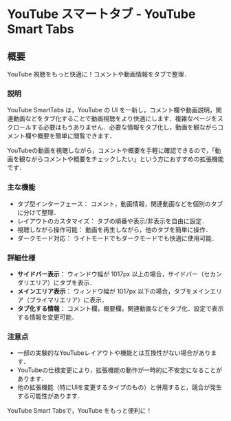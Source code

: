# YouTube スマートタブ - YouTube Smart Tabs

## 概要

YouTube 視聴をもっと快適に！コメントや動画情報をタブで整理．

### 説明

YouTube SmartTabs は，YouTube の UI を一新し，コメント欄や動画説明，関連動画などをタブ化することで動画視聴をより快適にします．複雑なページをスクロールする必要はもうありません．必要な情報をタブ化し，動画を観ながらコメント欄や概要を簡単に閲覧できます．

YouTubeの動画を視聴しながら，コメントや概要を手軽に確認できるので，「動画を観ながらコメントや概要をチェックしたい」という方におすすめの拡張機能です．

### 主な機能

- タブ型インターフェース： コメント，動画情報，関連動画などを個別のタブに分けて整理．
- レイアウトのカスタマイズ： タブの順番や表示/非表示を自由に設定．
- 視聴しながら操作可能： 動画を再生しながら，他のタブを簡単に操作．
- ダークモード対応： ライトモードでもダークモードでも快適に使用可能．

### 詳細仕様

- **サイドバー表示**： ウィンドウ幅が 1017px 以上の場合，サイドバー（セカンダリエリア）にタブを表示．
- **メインエリア表示**： ウィンドウ幅が 1017px 以下の場合，タブをメインエリア（プライマリエリア）に表示．
- **タブ化する情報**： コメント欄，概要欄，関連動画などをタブ化．設定で表示する情報を変更可能．

### 注意点

- 一部の実験的なYouTubeレイアウトや機能とは互換性がない場合があります．
- YouTubeの仕様変更により，拡張機能の動作が一時的に不安定になることがあります．
- 他の拡張機能（特にUIを変更するタイプのもの）と併用すると，競合が発生する可能性があります．

YouTube Smart Tabsで，YouTube をもっと便利に！
